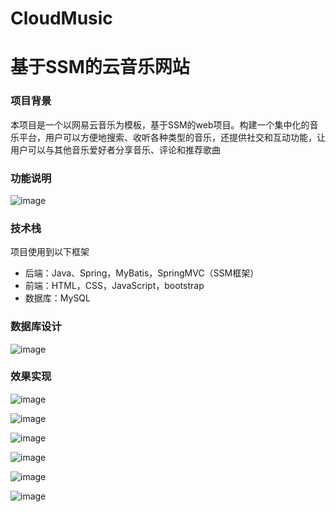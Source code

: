 # CloudMusic
# 基于SSM的云音乐网站
### 项目背景
本项目是一个以网易云音乐为模板，基于SSM的web项目。构建一个集中化的音乐平台，用户可以方便地搜索、收听各种类型的音乐，还提供社交和互动功能，让用户可以与其他音乐爱好者分享音乐、评论和推荐歌曲
### 功能说明
![image](https://github.com/JayGJJ/CloudMusic/assets/120771658/e2e0104f-1c72-437b-aace-d5eafc9ad9eb)
### 技术栈
项目使用到以下框架
- 后端：Java、Spring，MyBatis，SpringMVC（SSM框架）
- 前端：HTML，CSS，JavaScript，bootstrap
- 数据库：MySQL
### 数据库设计
![image](https://github.com/JayGJJ/CloudMusic/assets/120771658/3b45d398-2046-4239-8bfb-be4127225c33)
### 效果实现
![image](https://github.com/JayGJJ/CloudMusic/assets/120771658/0aace841-8927-4c2d-a2d7-483b14f3b202)

![image](https://github.com/JayGJJ/CloudMusic/assets/120771658/34e3b8d7-f048-4746-afc4-c5443c063b0d)

![image](https://github.com/JayGJJ/CloudMusic/assets/120771658/5d826db0-05e1-4687-a5c5-882c1a7aa444)

![image](https://github.com/JayGJJ/CloudMusic/assets/120771658/18eef822-8ab1-43d1-9638-68d80942949e)

![image](https://github.com/JayGJJ/CloudMusic/assets/120771658/c52346a2-09a5-448e-98a3-2722883b4c38)

![image](https://github.com/JayGJJ/CloudMusic/assets/120771658/6bf5876e-c305-4a95-9aea-410c13039400)
